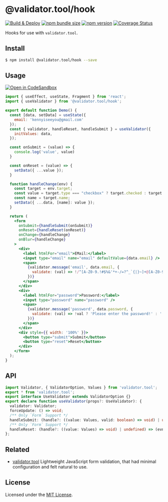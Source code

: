 @validator.tool/hook
===

[![Build & Deploy](https://github.com/jaywcjlove/validator.js/actions/workflows/ci.yml/badge.svg)](https://github.com/jaywcjlove/validator.js/actions/workflows/ci.yml)
[![npm bundle size](https://img.shields.io/bundlephobia/minzip/@validator.tool/hook)](https://bundlephobia.com/package/@validator.tool/hook)
[![npm version](https://img.shields.io/npm/v/@validator.tool/hook.svg)](https://www.npmjs.com/package/@validator.tool/hook)
[![Coverage Status](https://jaywcjlove.github.io/validator.js/coverage/badges.svg)](https://jaywcjlove.github.io/validator.js/coverage/lcov-report)

Hooks for use with `validator.tool`.

## Install

```bash
$ npm install @validator.tool/hook --save
```

## Usage

[![Open in CodeSandbox](https://img.shields.io/badge/Open%20in-CodeSandbox-blue?logo=codesandbox)](https://codesandbox.io/embed/validator-js-support-hook-andras-dbzbz-dbzbz?fontsize=14&hidenavigation=1&theme=dark)

```jsx
import { useEffect, useState, Fragment } from 'react';
import { useValidator } from '@validator.tool/hook';

export default function Demo() {
  const [data, setData] = useState({
    email: 'kennyiseeyou@gmail.com'
  });
  const { validator, handleReset, handleSubmit } = useValidator({
    initValues: data,
  });

  const onSubmit = (value) => {
    console.log('value', value)
  }

  const onReset = (value) => {
    setData({ ...value });
  }

  function handleChange(env) {
    const target = env.target;
    const value = target.type === "checkbox" ? target.checked : target.value;
    const name = target.name;
    setData({ ...data, [name]: value });
  }

  return (
    <form
      onSubmit={handleSubmit(onSubmit)}
      onReset={handleReset(onReset)}
      onChange={handleChange}
      onBlur={handleChange}
    >
      <div>
        <label htmlFor="email">EMail:</label>
        <input type="email" name="email" defaultValue={data.email} />
        <span>
          {validator.message('email', data.email, {
            validate: (val) => !/^[A-Z0-9.!#$%&'*+-/=?^_`{|}~]+@[A-Z0-9.-]+\.[A-Z]{2,}$/i.test(val) ? `The ${val} must be a valid email address.` : ''
          })}
        </span>
      </div>
      <div>
        <label htmlFor="password">Password:</label>
        <input type="password" name="password" />
        <span>
          {validator.message('password', data.password, {
            validate: (val) => !val ? 'Please enter the password!' : ''
          })}
        </span>
      </div>
      <div style={{ width: '100%' }}>
        <button type="submit">Submit</button>
        <button type="reset">Reset</button>
      </div>
    </form>
  );
}
```

## API

```ts
import Validator, { ValidatorOption, Values } from 'validator.tool';
export * from 'validator.tool';
export interface UseValidator extends ValidatorOption {}
export declare function useValidator(props?: UseValidator): {
  validator: Validator;
  forceUpdate: () => void;
  /** Only `Form` Support */
  handleSubmit: (handle?: ((value: Values, valid: boolean) => void) | undefined) => (evn: React.FormEvent<HTMLFormElement>) => void;
  /** Only `Form` Support */
  handleReset: (handle?: ((value: Values) => void) | undefined) => (evn: React.FormEvent<HTMLFormElement>) => void;
};
```

## Related

- [validator.tool](https://github.com/jaywcjlove/validator.js) Lightweight JavaScript form validation, that had minimal configuration and felt natural to use.

## License

Licensed under the [MIT License](https://opensource.org/licenses/MIT).

